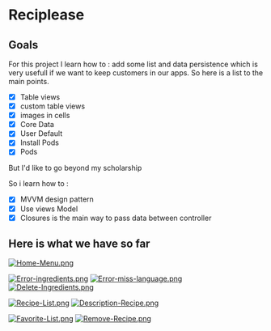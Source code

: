 
# Reciplease
## Goals
For this project I learn how to :
 add some list and data persistence which is very usefull if we want to keep customers in our apps.
 So here is a list to the main points.
 
- [x] Table views
- [x] custom table views
- [x] images in cells
- [x] Core Data
- [x] User Default
- [x] Install Pods
- [x] Pods

But I'd like to go beyond my scholarship 

So i learn how to :
- [x] MVVM design pattern
- [x] Use views Model
- [x] Closures is the main way to pass data between controller

## Here is what we have so far ##


[![Home-Menu.png](https://i.postimg.cc/SsxpWPtL/Home-Menu.png)](https://postimg.cc/R3y8mgmq)


[![Error-ingredients.png](https://i.postimg.cc/wjDHHLmN/Error-ingredients.png)](https://postimg.cc/sMfb4BKf)
[![Error-miss-language.png](https://i.postimg.cc/1zHQVSM5/Error-miss-language.png)](https://postimg.cc/2qVJgPPP)
[![Delete-Ingredients.png](https://i.postimg.cc/ZRw42myD/Delete-Ingredients.png)](https://postimg.cc/9Rw6wvbG)


[![Recipe-List.png](https://i.postimg.cc/Bb89zK3X/Recipe-List.png)](https://postimg.cc/xNS4Jqc2)
[![Description-Recipe.png](https://i.postimg.cc/vTjM8vhr/Description-Recipe.png)](https://postimg.cc/SYWHDCwR)


[![Favorite-List.png](https://i.postimg.cc/1t71MKLk/Favorite-List.png)](https://postimg.cc/sQWLg5fm)
[![Remove-Recipe.png](https://i.postimg.cc/W4jV4zGH/Remove-Recipe.png)](https://postimg.cc/JsTv61dN)
